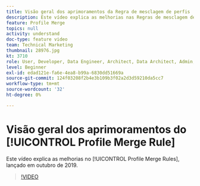 ```yaml
---
title: Visão geral dos aprimoramentos da Regra de mesclagem de perfis
description: Este vídeo explica as melhorias nas Regras de mesclagem de perfis, lançadas em outubro de 2019.
feature: Profile Merge
topics: null
activity: understand
doc-type: feature video
team: Technical Marketing
thumbnail: 28976.jpg
kt: 3710
role: User, Developer, Data Engineer, Architect, Data Architect, Admin, Leader
level: Beginner
exl-id: edad121e-fa6e-4ea8-b99a-6830dd51669a
source-git-commit: 124f03208f2b4e3b109b3f02a2d3d59210da5cc7
workflow-type: tm+mt
source-wordcount: '32'
ht-degree: 0%

---
```


# Visão geral dos aprimoramentos do [!UICONTROL Profile Merge Rule]

Este vídeo explica as melhorias no [!UICONTROL Profile Merge Rules], lançado em outubro de 2019.

>[!VIDEO](https://video.tv.adobe.com/v/32569/?quality=12&captions=por_br)
